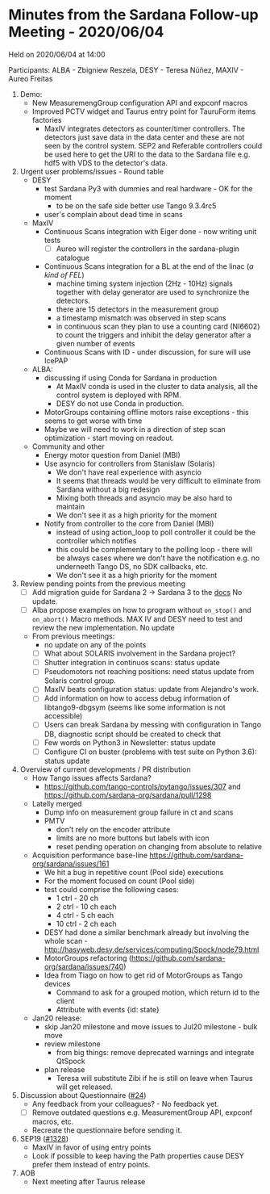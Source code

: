 # Minutes from the Sardana Follow-up Meeting - 2020/06/04

Held on 2020/06/04 at 14:00

Participants: ALBA - Zbigniew Reszela, DESY - Teresa Núñez, MAXIV - Aureo Freitas

1. Demo:
   * New MeasuremengGroup configuration API and expconf macros
   * Improved PCTV widget and Taurus entry point for TauruForm items factories
       * MaxIV integrates detectors as counter/timer controllers. The detectors
         just save data in the data center and these are not seen by the control
         system. SEP2 and Referable controllers could be used here to get the URI
         to the data to the Sardana file e.g. hdf5 with VDS to the detector's data.
2. Urgent user problems/issues - Round table
    - DESY
        - test Sardana Py3 with dummies and real hardware - OK for the moment
            - to be on the safe side better use Tango 9.3.4rc5
        - user's complain about dead time in scans
    - MaxIV
        - Continuous Scans integration with Eiger done - now writing unit tests
            - [ ] Aureo will register the controllers in the sardana-plugin catalogue
        - Continuous Scans integration for a BL at the end of the linac (*a kind of FEL*)
            - machine timing system injection (2Hz - 10Hz) signals together with delay generator are used to synchronize the detectors.
            - there are 15 detectors in the measurement group
            - a timestamp mismatch was observed in step scans
            - in continuous scan they plan to use a counting card (NI6602) to count
              the triggers and inhibit the delay generator after a given number of events
        - Continuous Scans with ID - under discussion, for sure will use IcePAP
    - ALBA:
        - discussing if using Conda for Sardana in production
            - At MaxIV conda is used in the cluster to data analysis, all the control system is deployed with RPM.
            - DESY do not use Conda in production.
        - MotorGroups containing offline motors raise exceptions - this seems to get worse with time
        - Maybe we will need to work in a direction of step scan optimization - start moving on readout.
    - Community and other
        - Energy motor question from Daniel (MBI)
        - Use asyncio for controllers from Stanislaw (Solaris)
            - We don't have real experience with asyncio
            - It seems that threads would be very difficult to eliminate
              from Sardana without a big redesign
            - Mixing both threads and asyncio may be also hard to maintain
            - We don't see it as a high priority for the moment
        - Notify from controller to the core from Daniel (MBI)
            - instead of using action_loop to poll controller it could be
              the controller which notifies
            - this could be complementary to the polling loop - there will be
              always cases where we don't have the notification
              e.g. no underneeth Tango DS, no SDK callbacks, etc.
            - We don't see it as a high priority for the moment
3. Review pending points from the previous meeting
    - [ ] Add migration guide for Sardana 2 -> Sardana 3 to
          the [docs](https://sardana-controls.org/devel/guide_migration.html)
          No update.
    - [ ] Alba propose examples on how to program without `on_stop()` and `on_abort()` Macro methods.
          MAX IV and DESY need to test and review the new implementation.
          No update
    - From previous meetings:
        - no update on any of the points
        - [ ] What about SOLARIS involvement in the Sardana project? 
        - [ ] Shutter integration in continuos scans: status update
        - [ ] Pseudomotors not reaching positions: need status update from Solaris control group.
        - [ ] MaxIV beats configuration status: update from  Alejandro's work.
        - [ ] Add information on how to access debug information of libtango9-dbgsym (seems like some information is not accessible)
        - [ ] Users can break Sardana by messing with configuration in Tango DB, diagnostic script should be created to check that
        - [ ] Few words on Python3 in Newsletter: status update
        - [ ] Configure CI on buster (problems with test suite on Python 3.6): status update
4. Overview of current developments / PR distribution   
    * How Tango issues affects Sardana?
        * https://github.com/tango-controls/pytango/issues/307 and https://github.com/sardana-org/sardana/pull/1298
    * Latelly merged
        * Dump info on measurement group failure in ct and scans
        * PMTV
            * don't rely on the encoder attribute
            * limits are no more buttons but labels with icon
            * reset pending operation on changing from absolute to relative
    * Acquisition performance base-line https://github.com/sardana-org/sardana/issues/161
        * We hit a bug in repetitive count (Pool side) executions
        * For the moment focused on count (Pool side)
        * test could comprise the following cases:
            * 1 ctrl - 20 ch
            * 2 ctrl - 10 ch each
            * 4 ctrl - 5 ch each
            * 10 ctrl - 2 ch each
        * DESY had done a similar benchmark already but involving the whole scan - http://hasyweb.desy.de/services/computing/Spock/node79.html
        * MotorGroups refactoring (https://github.com/sardana-org/sardana/issues/740)
        * Idea from Tiago on how to get rid of MotorGroups as Tango devices
            - Command to ask for a grouped motion, which return id to the client
            - Attribute with events {id: state}
    * Jan20 release:
        - skip Jan20 milestone and move issues to Jul20 milestone - bulk move
        - review milestone
            - from big things: remove deprecated warnings and integrate QtSpock
        - plan release
            - Teresa will substitute Zibi if he is still on leave when Taurus will
              get released.
5. Discussion about Questionnaire ([#24](https://github.com/sardana-org/sardana-followup/issues/24))
    - Any feedback from your colleagues? - No feedback yet.
    - [ ] Remove outdated questions e.g. MeasurementGroup API, expconf macros, etc.
    - Recreate the questionnaire before sending it.
6. SEP19 ([#1328](https://github.com/sardana-org/sardana/pull/1328))
    - MaxIV in favor of using entry points
    - Look if possible to keep having the Path properties cause DESY prefer them instead of entry points.
8. AOB
    - Next meeting after Taurus release
